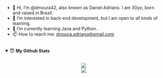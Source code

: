 * 👋 Hi, I’m @dmoura42, also known as Daniel Adriano. I am 30yo, born and raised in Brazil.
* 👀 I’m interested in back-end development, but I am open to all kinds of learning.
* 🌱 I’m currently learning Java and Python. 
* 📫 How to reach me: dmoura.adriano@gmail.com

<br>

<details open>
 <summary> 😇 <b>My Github Stats</b> </summary>

<br>

<p align = "center">
  <img src = "https://github-readme-stats.vercel.app/api/top-langs/?username=dmoura42&theme=radical&line_height=33"><br />
  <img src = "https://github-readme-stats.vercel.app/api?username=dmoura42&show_icons=true&theme=radical&line_height=40">
</p>

</details>
